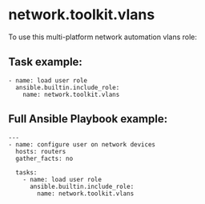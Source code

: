 # network.toolkit.vlans

To use this multi-platform network automation vlans role:

## Task example:

```
- name: load user role
  ansible.builtin.include_role:
    name: network.toolkit.vlans
```

## Full Ansible Playbook example:

```
---
- name: configure user on network devices
  hosts: routers
  gather_facts: no

  tasks:
    - name: load user role
      ansible.builtin.include_role:
        name: network.toolkit.vlans
```
